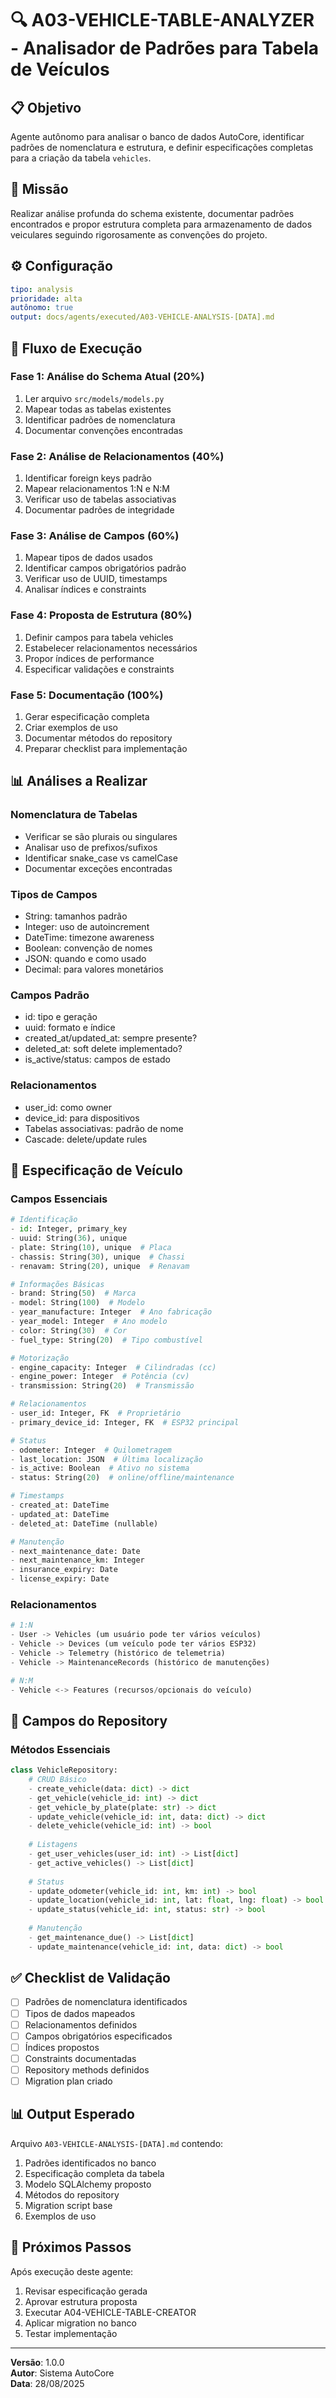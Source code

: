 # 🔍 A03-VEHICLE-TABLE-ANALYZER - Analisador de Padrões para Tabela de Veículos

## 📋 Objetivo

Agente autônomo para analisar o banco de dados AutoCore, identificar padrões de nomenclatura e estrutura, e definir especificações completas para a criação da tabela `vehicles`.

## 🎯 Missão

Realizar análise profunda do schema existente, documentar padrões encontrados e propor estrutura completa para armazenamento de dados veiculares seguindo rigorosamente as convenções do projeto.

## ⚙️ Configuração

```yaml
tipo: analysis
prioridade: alta
autônomo: true
output: docs/agents/executed/A03-VEHICLE-ANALYSIS-[DATA].md
```

## 🔄 Fluxo de Execução

### Fase 1: Análise do Schema Atual (20%)
1. Ler arquivo `src/models/models.py`
2. Mapear todas as tabelas existentes
3. Identificar padrões de nomenclatura
4. Documentar convenções encontradas

### Fase 2: Análise de Relacionamentos (40%)
1. Identificar foreign keys padrão
2. Mapear relacionamentos 1:N e N:M
3. Verificar uso de tabelas associativas
4. Documentar padrões de integridade

### Fase 3: Análise de Campos (60%)
1. Mapear tipos de dados usados
2. Identificar campos obrigatórios padrão
3. Verificar uso de UUID, timestamps
4. Analisar índices e constraints

### Fase 4: Proposta de Estrutura (80%)
1. Definir campos para tabela vehicles
2. Estabelecer relacionamentos necessários
3. Propor índices de performance
4. Especificar validações e constraints

### Fase 5: Documentação (100%)
1. Gerar especificação completa
2. Criar exemplos de uso
3. Documentar métodos do repository
4. Preparar checklist para implementação

## 📊 Análises a Realizar

### Nomenclatura de Tabelas
- Verificar se são plurais ou singulares
- Analisar uso de prefixos/sufixos
- Identificar snake_case vs camelCase
- Documentar exceções encontradas

### Tipos de Campos
- String: tamanhos padrão
- Integer: uso de autoincrement
- DateTime: timezone awareness
- Boolean: convenção de nomes
- JSON: quando e como usado
- Decimal: para valores monetários

### Campos Padrão
- id: tipo e geração
- uuid: formato e índice
- created_at/updated_at: sempre presente?
- deleted_at: soft delete implementado?
- is_active/status: campos de estado

### Relacionamentos
- user_id: como owner
- device_id: para dispositivos
- Tabelas associativas: padrão de nome
- Cascade: delete/update rules

## 🚗 Especificação de Veículo

### Campos Essenciais
```python
# Identificação
- id: Integer, primary_key
- uuid: String(36), unique
- plate: String(10), unique  # Placa
- chassis: String(30), unique  # Chassi
- renavam: String(20), unique  # Renavam

# Informações Básicas
- brand: String(50)  # Marca
- model: String(100)  # Modelo
- year_manufacture: Integer  # Ano fabricação
- year_model: Integer  # Ano modelo
- color: String(30)  # Cor
- fuel_type: String(20)  # Tipo combustível

# Motorização
- engine_capacity: Integer  # Cilindradas (cc)
- engine_power: Integer  # Potência (cv)
- transmission: String(20)  # Transmissão

# Relacionamentos
- user_id: Integer, FK  # Proprietário
- primary_device_id: Integer, FK  # ESP32 principal

# Status
- odometer: Integer  # Quilometragem
- last_location: JSON  # Última localização
- is_active: Boolean  # Ativo no sistema
- status: String(20)  # online/offline/maintenance

# Timestamps
- created_at: DateTime
- updated_at: DateTime
- deleted_at: DateTime (nullable)

# Manutenção
- next_maintenance_date: Date
- next_maintenance_km: Integer
- insurance_expiry: Date
- license_expiry: Date
```

### Relacionamentos
```python
# 1:N
- User -> Vehicles (um usuário pode ter vários veículos)
- Vehicle -> Devices (um veículo pode ter vários ESP32)
- Vehicle -> Telemetry (histórico de telemetria)
- Vehicle -> MaintenanceRecords (histórico de manutenções)

# N:M
- Vehicle <-> Features (recursos/opcionais do veículo)
```

## 📝 Campos do Repository

### Métodos Essenciais
```python
class VehicleRepository:
    # CRUD Básico
    - create_vehicle(data: dict) -> dict
    - get_vehicle(vehicle_id: int) -> dict
    - get_vehicle_by_plate(plate: str) -> dict
    - update_vehicle(vehicle_id: int, data: dict) -> dict
    - delete_vehicle(vehicle_id: int) -> bool
    
    # Listagens
    - get_user_vehicles(user_id: int) -> List[dict]
    - get_active_vehicles() -> List[dict]
    
    # Status
    - update_odometer(vehicle_id: int, km: int) -> bool
    - update_location(vehicle_id: int, lat: float, lng: float) -> bool
    - update_status(vehicle_id: int, status: str) -> bool
    
    # Manutenção
    - get_maintenance_due() -> List[dict]
    - update_maintenance(vehicle_id: int, data: dict) -> bool
```

## ✅ Checklist de Validação

- [ ] Padrões de nomenclatura identificados
- [ ] Tipos de dados mapeados
- [ ] Relacionamentos definidos
- [ ] Campos obrigatórios especificados
- [ ] Índices propostos
- [ ] Constraints documentadas
- [ ] Repository methods definidos
- [ ] Migration plan criado

## 📊 Output Esperado

Arquivo `A03-VEHICLE-ANALYSIS-[DATA].md` contendo:
1. Padrões identificados no banco
2. Especificação completa da tabela
3. Modelo SQLAlchemy proposto
4. Métodos do repository
5. Migration script base
6. Exemplos de uso

## 🚀 Próximos Passos

Após execução deste agente:
1. Revisar especificação gerada
2. Aprovar estrutura proposta
3. Executar A04-VEHICLE-TABLE-CREATOR
4. Aplicar migration no banco
5. Testar implementação

---

**Versão**: 1.0.0  
**Autor**: Sistema AutoCore  
**Data**: 28/08/2025
